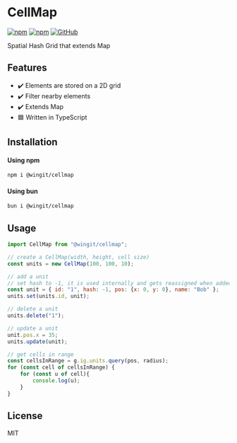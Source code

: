 # CellMap

[![npm](https://img.shields.io/npm/v/@wingit/cellmap)](https://www.npmjs.com/package/@wingit/cellmap)
[![npm](https://img.shields.io/npm/dm/@wingit/cellmap)](https://www.npmjs.com/package/@wingit/cellmap)
[![GitHub](https://img.shields.io/github/license/eekelof/cellmap)](https://github.com/git/git-scm.com/blob/main/MIT-LICENSE.txt)

Spatial Hash Grid that extends Map

## Features

- :heavy_check_mark: Elements are stored on a 2D grid
- :heavy_check_mark: Filter nearby elements
- :heavy_check_mark: Extends Map
- :blue_square: Written in TypeScript

## Installation

#### Using npm
```bash
npm i @wingit/cellmap
```

#### Using bun
```bash
bun i @wingit/cellmap
```

## Usage
```javascript
import CellMap from "@wingit/cellmap";

// create a CellMap(width, height, cell size)
const units = new CellMap(100, 100, 10);

// add a unit
// set hash to -1, it is used internally and gets reassigned when added
const unit = { id: "1", hash: -1, pos: {x: 0, y: 0}, name: "Bob" };
units.set(units.id, unit);

// delete a unit
units.delete("1");

// update a unit
unit.pos.x = 35;
units.update(unit);

// get cells in range
const cellsInRange = g.ig.units.query(pos, radius);
for (const cell of cellsInRange) {
    for (const u of cell){
        console.log(u);
    }
}
```

## License

MIT